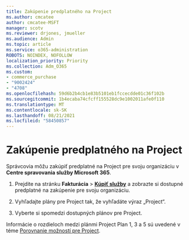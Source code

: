 ```yaml
---
title: Zakúpenie predplatného na Project
ms.author: cmcatee
author: cmcatee-MSFT
manager: scotv
ms.reviewer: drjones, jmueller
ms.audience: Admin
ms.topic: article
ms.service: o365-administration
ROBOTS: NOINDEX, NOFOLLOW
localization_priority: Priority
ms.collection: Adm_O365
ms.custom:
- commerce_purchase
- "9002424"
- "4708"
ms.openlocfilehash: 59d6b2b4cb1e83b5101eb1fccecdde01c36f102b
ms.sourcegitcommit: 1b4ecaba74cfcff155528dc9e1002011afe0f110
ms.translationtype: MT
ms.contentlocale: sk-SK
ms.lasthandoff: 08/21/2021
ms.locfileid: "58450857"
---
```

# <a name="purchase-project-subscription"></a>Zakúpenie predplatného na Project

Správcovia môžu zakúpiť predplatné na Project pre svoju organizáciu v **Centre spravovania služby Microsoft 365**.

1. Prejdite na stránku **Fakturácia** > **[Kúpiť služby](https://admin.microsoft.com/AdminPortal/Home?adminportal=1&msCV=%2BbOQtMNsz0ei8f5z.0.36#/catalog)** a zobrazte si dostupné predplatné na zakúpenie pre svoju organizáciu.

2. Vyhľadajte plány pre Project tak, že vyhľadáte výraz „Project“.

3. Vyberte si spomedzi dostupných plánov pre Project.

Informácie o rozdieloch medzi plánmi Project Plan 1, 3 a 5 sú uvedené v téme [Porovnanie možností pre Project](https://products.office.com/project/compare-microsoft-project-management-software?tab=1&OCID=AID2000748_SEM_5j2j5X4B&MarinID=5j2j5X4B|78821275986631|%2Bproject%20%2Bo365|bb|c||1261139959949905|kwd-78821311481635:loc-190&lnkd=Bing_O365SMB_App&msclkid=185eccc165db1d3da290924720afcaa4&ef_id=XoY8vgAAAUTu0Bj8:20200402200513:s).
